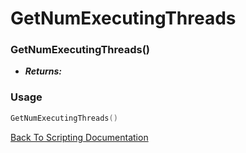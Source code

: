 # GetNumExecutingThreads

### GetNumExecutingThreads()
- ***Returns:*** 

### Usage

```Lua
GetNumExecutingThreads()
```


[Back To Scripting Documentation](../README.md)

